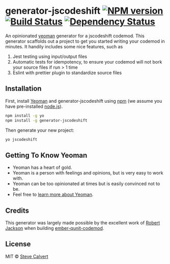 # generator-jscodeshift [![NPM version][npm-image]][npm-url] [![Build Status][travis-image]][travis-url] [![Dependency Status][daviddm-image]][daviddm-url]
An opinionated [yeoman](http://yeoman.io) generator for a jscodeshift codemod. This generator scaffolds out a project to get you started writing your codemod in minutes. It handily includes some nice features, such as
1. Jest testing using input/output files
1. Automatic tests for idempotency, to ensure your codemod will not bork your source files if run > 1 time
1. Eslint with prettier plugin to standardize source files

## Installation

First, install [Yeoman](http://yeoman.io) and generator-jscodeshift using [npm](https://www.npmjs.com/) (we assume you have pre-installed [node.js](https://nodejs.org/)).

```bash
npm install -g yo
npm install -g generator-jscodeshift
```

Then generate your new project:

```bash
yo jscodeshift
```

## Getting To Know Yeoman

 * Yeoman has a heart of gold.
 * Yeoman is a person with feelings and opinions, but is very easy to work with.
 * Yeoman can be too opinionated at times but is easily convinced not to be.
 * Feel free to [learn more about Yeoman](http://yeoman.io/).

## Credits

This generator was largely made possible by the excellent work of [Robert Jackson](https://github.com/rwjblue) when building [ember-qunit-codemod](https://github.com/rwjblue/ember-qunit-codemod).

## License

MIT © [Steve Calvert]()

[npm-image]: https://badge.fury.io/js/generator-jscodeshift.svg
[npm-url]: https://npmjs.org/package/generator-jscodeshift
[travis-image]: https://travis-ci.org/scalvert/generator-jscodeshift.svg?branch=master
[travis-url]: https://travis-ci.org/scalvert/generator-jscodeshift
[daviddm-image]: https://david-dm.org/scalvert/generator-jscodeshift.svg?theme=shields.io
[daviddm-url]: https://david-dm.org/scalvert/generator-jscodeshift
